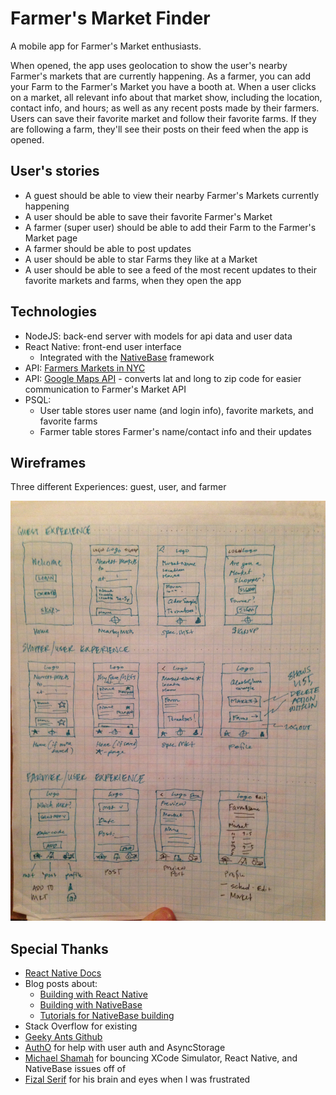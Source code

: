 # Farmer's Market Finder
  
  A mobile app for Farmer's Market enthusiasts.

  When opened, the app uses geolocation to show the user's nearby Farmer's markets that are currently happening. As a farmer, you can add your Farm to the Farmer's Market you have a booth at. When a user clicks on a market, all relevant info about that market show, including the location, contact info, and hours; as well as any recent posts made by their farmers. Users can save their favorite market and follow their favorite farms. If they are following a farm, they'll see their posts on their feed when the app is opened.

## User's stories

  - A guest should be able to view their nearby Farmer's Markets currently happening
  - A user should be able to save their favorite Farmer's Market
  - A farmer (super user) should be able to add their Farm to the Farmer's Market page
  - A farmer should be able to post updates 
  - A user should be able to star Farms they like at a Market
  - A user should be able to see a feed of the most recent updates to their favorite markets and farms, when they open the app

## Technologies
  
  - NodeJS: back-end server with models for api data and user data
  - React Native: front-end user interface
    - Integrated with the <a href="http://nativebase.io/" target="_blank">NativeBase</a> framework
  - API: <a href="https://data.ny.gov/Economic-Development/Farmers-Markets-in-New-York-State-API/xjya-f8ng" target="_blank">Farmers Markets in NYC</a>
  - API: <a href="http://maps.googleapis.com/maps/api/geocode/json" target="_blank">Google Maps API</a> - converts lat and long to zip code for easier communication to Farmer's Market API
  - PSQL: 
    - User table stores user name (and login info), favorite markets, and favorite farms
    - Farmer table stores Farmer's name/contact info and their updates

## Wireframes

  Three different Experiences: guest, user, and farmer
  
  ![wireframes](./wireframes/IMG_0079.JPG)

## Special Thanks

  - <a href="https://facebook.github.io/react-native/docs/getting-started.html" target="_blank">React Native Docs</a>
  - Blog posts about:
    - <a href="https://www.appcoda.com/react-native-introduction/" target="_blank">Building with React Native</a>
    - <a href="https://www.appcoda.com/nativebase-sponsor/" target="_blank">Building with NativeBase</a>
    - <a href="https://scotch.io/tutorials/nativebase-the-missing-piece-of-react-native%E2%80%8B" target="_blank">Tutorials for NativeBase building</a>
  - Stack Overflow for existing
  - <a href="https://github.com/GeekyAnts/nativebase-tutorial?utm_source=syndicate&utm_medium=post&utm_campaign=scotch-jul2016" target="_blank">Geeky Ants Github</a>
  - <a href="https://auth0.com/blog/adding-authentication-to-react-native-using-jwt/" target="_blank">AuthO</a> for help with user auth and AsyncStorage
  - <a href="https://github.com/michaelshamah" target="_blank">Michael Shamah</a> for bouncing XCode Simulator, React Native, and NativeBase issues off of
  - <a href="http://fizal.me/" target="_blank">Fizal Serif</a> for his brain and eyes when I was frustrated
